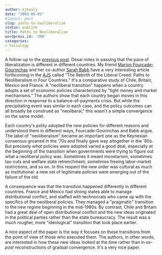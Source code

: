 ```yaml
---
author: kjhealy
date: "2003-05-01"
#layout: post
slug: paths-to-neoliberalism
status: publish
title: Paths to Neoliberalism
wordpress_id: '390'
categories:
- Sociology
---
```


A follow-up to the [previous post](http://www.kieranhealy.org/blog/archives/000394.html#000394). Desai notes in passing that the pace of liberalization is different in different countries. My friend [Marion Fourcade-Gourinchas](http://www.princeton.edu/~fourcade) and her co-author [Sarah Babb](http://www.radcliffe.edu/fellowships/current/2002/babb.html) have a very interesting article forthcoming in the [AJS](http://www.journals.uchicago.edu/AJS/home.html) called "The Rebirth of the Liberal Creed: Paths to Neoliberalism in Four Countries." It's a comparative study of Chile, Britain, Mexico and France. A "neoliberal transition" happens when a country adopts a set of economic policies characterized by "tight money and market mechanisms." The authors show that each country began moves in this direction in response to a balance-of-payments crisis. But while the precipitating event was similar in each case, and the policy outcomes can all broadly be construed as "neoliberal," this wasn't a simple convergence on the same model.

Each country's polity adopted the new policies for different reasons and understood them in different ways, Fourcade-Gourinchas and Babb argue. The label of "neoliberalism" became an important one as the Keynesian consensus groaned in the '70s and finally gave way altogether in the '80s. But precisely *what* policies were adopted varied a good deal, especially at the beginning of the transition when governments were trying to figure out what a neoliberal policy was. Sometimes it meant monetarism, sometimes tax-cuts and welfare state retrenchment, sometimes freeing labor-market restrictions, and so on. In this respect the new order was cultural as much as institutional: a new set of legitimate policies were emerging out of the failure of the old.

A consequence was that the transition happened differently in different countries. France and Mexico had strong states able to manage distributional conflict, and staffed with technocrats who came up with the specifics of the neoliberal policies. They managed a "pragmatic" transition to the new regime beginning in the mid-1980s. By contrast, Chile and Britain had a great deal of open distributional conflict and the new ideas originated in the political parties rather than the state bureaucracy. The result was a much rougher, more "ideological" transition that took place earlier.

A nice aspect of the paper is the way it focuses on these transitions from the point of view of those who executed them. The authors, in other words, are interested in how these new ideas looked at the time rather than in *ex-post* reconstructions of gradual convergence. It's a very nice paper.
